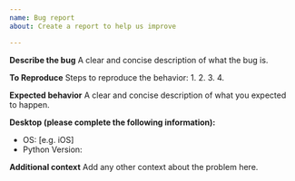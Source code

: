 ```yaml
---
name: Bug report
about: Create a report to help us improve

---
```


**Describe the bug**
A clear and concise description of what the bug is.

**To Reproduce**
Steps to reproduce the behavior:
1. 
2.
3.
4.

**Expected behavior**
A clear and concise description of what you expected to happen.

**Desktop (please complete the following information):**
 - OS: [e.g. iOS]
 - Python Version:

**Additional context**
Add any other context about the problem here.

